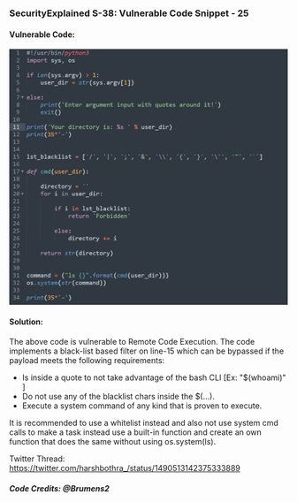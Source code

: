 ### SecurityExplained S-38: Vulnerable Code Snippet - 25

#### Vulnerable Code: 

![Vulnerable Code](../media/code-25.jpg)


#### Solution: 

The above code is vulnerable to Remote Code Execution. The code implements a black-list based filter on line-15 which can be bypassed if the payload meets the following requirements:
* Is inside a quote to not take advantage of the bash CLI [Ex: "$(whoami)" ]
* Do not use any of the blacklist chars inside the $(...).
* Execute a system command of any kind that is proven to execute.

It is recommended to use a whitelist instead and also not use system cmd calls to make a task instead use a built-in function and create an own function that does the same without using os.system(ls).


Twitter Thread: https://twitter.com/harshbothra_/status/1490513142375333889

##### Code Credits: @Brumens2
